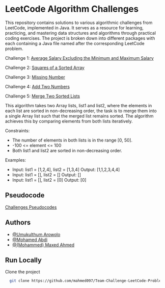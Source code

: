 # LeetCode Algorithm Challenges

This repository contains solutions to various algorithmic challenges from LeetCode, implemented in Java. It serves as a resource for learning, practicing, and mastering data structures and algorithms through practical coding exercises. The project is broken down into different packages with each containing a Java file named after the corresponding LeetCode problem.

Challenge 1: [Average Salary Excluding the Minimum and Maximum Salary](https://leetcode.com/problems/average-salary-excluding-the-minimum-and-maximum-salary/description/)

Challenge 2: [Squares of a Sorted Array](https://leetcode.com/problems/squares-of-a-sorted-array/description/)

Challenge 3: [Missing Number](https://leetcode.com/problems/missing-number/description/)

Challenge 4: [Add Two Numbers](https://leetcode.com/problems/add-two-numbers/description/)

Challenge 5: [Merge Two Sorted Lists](https://leetcode.com/problems/merge-two-sorted-lists/description/)

This algorithm takes two Array lists, list1 and list2, where the elements in each list are sorted in non-decreasing order, the task is to merge them into a single Array list such that the merged list remains sorted. The algorithm achieves this by comparing elements from both lists iteratively.

Constraints:

- The number of elements in both lists is in the range [0, 50].
- -100 <= element <= 100
- Both list1 and list2 are sorted in non-decreasing order.

Examples:

- Input: list1 = [1,2,4], list2 = [1,3,4] Output: [1,1,2,3,4,4]
- Input: list1 = [], list2 = [] Output: []
- Input: list1 = [], list2 = [0] Output: [0]

## Pseudocode

[Challenges Pseudocodes](https://docs.google.com/document/d/1Xv0JEAQ_iV23AVGZ-_7Qs5zuD6jVJuTI5lfFbbY_c1I/edit?tab=t.0)

## Authors

- [@Umukulthum Arowolo](https://www.github.com/Umukulthum)
- [@Mohamed Abdi](https://www.github.com/MohamedAbdi6743)
- [@(Mohammed) Maxed Ahmed](https://www.github.com/mahmed097)

## Run Locally

Clone the project

```bash
  git clone https://github.com/mahmed097/Team-Challenge-LeetCode-Problems.git
```
